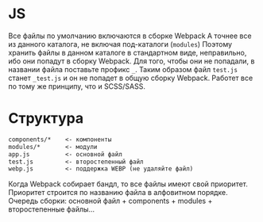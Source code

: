 # JS
Все файлы по умолчанию включаются в сборке Webpack
А точнее все из данного каталога, не включая под-каталоги (`modules`)
Поэтому хранить файлы в данном каталоге в стандартном виде, неправильно, ибо они попадут в сборку Webpack.
Для того, чтобы они не попадали, в названии файла поставьте профикс `_`.
Таким образом файл `test.js` станет `_test.js` и он не попадет в общую сборку Webpack.
Работет все по тому же принципу, что и SCSS/SASS.

# Структура
```diff
components/*    <- компоненты
modules/*       <- модули
app.js          <- основной файл
test.js         <- второстепенный файл
webp.js         <- поддержка WEBP (не удаляйте файл)
```

Когда Webpack собирает бандл, то все файлы имеют свой приоритет.
Приоритет строится по названию файла в алфовитном порядке.
Очередь сборки: основной файл + components + modules + второстепенные файлы... 
